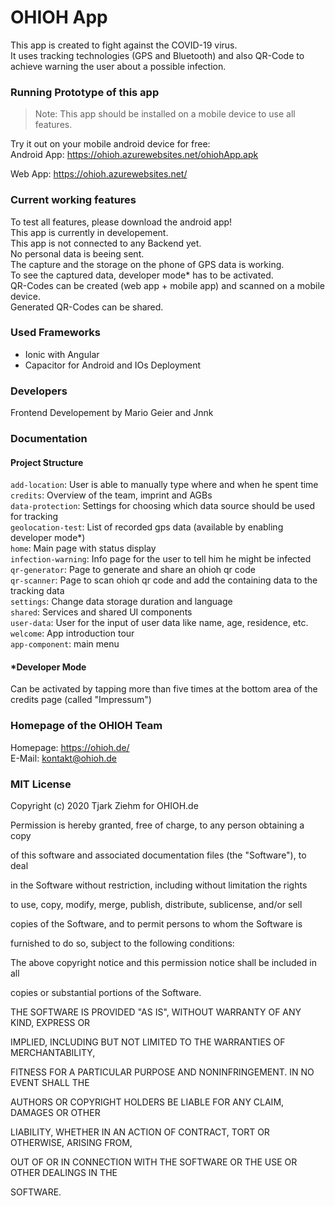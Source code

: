 # OHIOH App
This app is created to fight against the COVID-19 virus.  
It uses tracking technologies (GPS and Bluetooth) and also QR-Code
to achieve warning the user about a possible infection.

### Running Prototype of this app
> Note: This app should be installed on a mobile device to use all features.  

Try it out on your mobile android device for free:  
Android App: https://ohioh.azurewebsites.net/ohiohApp.apk  

Web App: https://ohioh.azurewebsites.net/  

### Current working features
To test all features, please download the android app!  
This app is currently in developement.  
This app is not connected to any Backend yet.  
No personal data is beeing sent.  
The capture and the storage on the phone of GPS data is working.  
To see the captured data, developer mode* has to be activated.  
QR-Codes can be created (web app + mobile app) and scanned on a mobile device.  
Generated QR-Codes can be shared.  

### Used Frameworks
* Ionic with Angular
* Capacitor for Android and IOs Deployment

### Developers
Frontend Developement by Mario Geier and Jnnk

### Documentation
#### Project Structure
`add-location`: User is able to manually type where and when he spent time  
`credits`: Overview of the team, imprint and AGBs  
`data-protection`: Settings for choosing which data source should be used for tracking  
`geolocation-test`: List of recorded gps data (available by enabling developer mode*)  
`home`: Main page with status display  
`infection-warning`: Info page for the user to tell him he might be infected  
`qr-generator`: Page to generate and share an ohioh qr code  
`qr-scanner`: Page to scan ohioh qr code and add the containing data to the tracking data  
`settings`: Change data storage duration and language  
`shared`: Services and shared UI components  
`user-data`: User for the input of user data like name, age, residence, etc.  
`welcome`: App introduction tour  
`app-component`: main menu  

#### \*Developer Mode
Can be activated by tapping more than five times at the bottom area of the credits page (called "Impressum")

### Homepage of the OHIOH Team
Homepage: https://ohioh.de/  
E-Mail: kontakt@ohioh.de

### MIT License

Copyright (c) 2020 Tjark Ziehm for OHIOH.de



Permission is hereby granted, free of charge, to any person obtaining a copy

of this software and associated documentation files (the "Software"), to deal

in the Software without restriction, including without limitation the rights

to use, copy, modify, merge, publish, distribute, sublicense, and/or sell

copies of the Software, and to permit persons to whom the Software is

furnished to do so, subject to the following conditions:



The above copyright notice and this permission notice shall be included in all

copies or substantial portions of the Software.



THE SOFTWARE IS PROVIDED "AS IS", WITHOUT WARRANTY OF ANY KIND, EXPRESS OR

IMPLIED, INCLUDING BUT NOT LIMITED TO THE WARRANTIES OF MERCHANTABILITY,

FITNESS FOR A PARTICULAR PURPOSE AND NONINFRINGEMENT. IN NO EVENT SHALL THE

AUTHORS OR COPYRIGHT HOLDERS BE LIABLE FOR ANY CLAIM, DAMAGES OR OTHER

LIABILITY, WHETHER IN AN ACTION OF CONTRACT, TORT OR OTHERWISE, ARISING FROM,

OUT OF OR IN CONNECTION WITH THE SOFTWARE OR THE USE OR OTHER DEALINGS IN THE

SOFTWARE.
